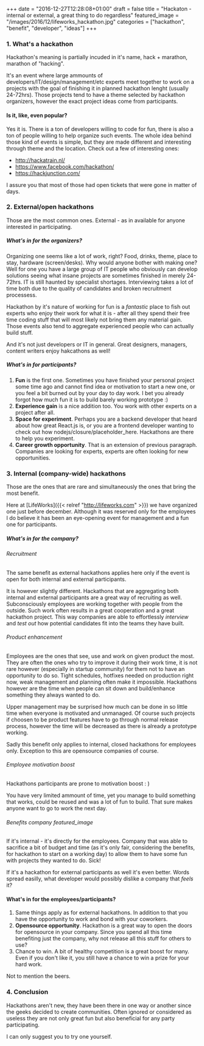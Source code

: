+++
date = "2016-12-27T12:28:08+01:00"
draft = false
title = "Hackaton - internal or external, a great thing to do regardless"
featured_image = "/images/2016/12/lifeworks_hackathon.jpg"
categories = ["hackathon", "benefit", "developer", "ideas"]
+++

### 1. What's a hackathon
Hackathon's meaning is partially incuded in it's name, hack + marathon, marathon of "hacking".

It's an event where large ammounts of developers/IT/design/management/etc experts meet together to work on a projects with the goal of finishing it in planned hackathon lenght (usually 24-72hrs). Those projects tend to have a theme selected by hackathon organizers, however the exact project ideas come from participants.

#### Is it, like, even popular?
Yes it is. There is a ton of developers willing to code for fun, there is also a ton of people willing to help organize such events.
The whole idea behind those kind of events is simple, but they are made different and interesting through theme and the location. Check out a few of interesting ones:

* http://hackatrain.nl/
* https://www.facebook.com/hackathon/
* https://hackjunction.com/

I assure you that most of those had open tickets that were gone in matter of days.

### 2. External/open hackathons
Those are the most common ones. External - as in available for anyone interested in participating.

##### What's in for the organizers?
Organizing one seems like a lot of work, right? Food, drinks, theme, place to stay, hardware (screen/desks). Why would anyone bother with making one?
Well for one you have a large group of IT people who obviously can develop solutions seeing what insane projects are sometimes finished in merely 24-72hrs. IT is still haunted by specialist shortages. Interviewing takes a lot of time both due to the quality of candidates and broken recruitment processess.

Hackathon by it's nature of working for fun is a *fantastic* place to fish out experts who enjoy their work for what it is - after all they spend their free time coding stuff that will most likely not bring them any material gain. Those events also tend to aggregate experienced people who can actually build stuff.

And it's not just developers or IT in general. Great designers, managers, content writers enjoy hakcathons as well!

##### What's in for participants?
1. **Fun** is the first one. Sometimes you have finished your personal project some time ago and cannot find idea or motivation to start a new one, or you feel a bit burned out by your day to day work. I bet you already forgot how much fun it is to build barely working prototype :)
2. **Experience gain** is a nice addition too. You work with other experts on a project after all.
3. **Space for experiment**. Perhaps you are a backend developer that heard about how great React.js is, or you are a frontend developer wanting to check out how nodejs/closure/placeholder_here. Hackathons are there to help you experiment.
4. **Career growth opportunity**. That is an extension of previous paragraph. Companies are looking for experts, experts are often looking for new opportunities.

### 3. Internal (company-wide) hackathons
Those are the ones that are rare and simultaneously the ones that bring the most benefit.

Here at [LifeWorks]({{< relref "http://lifeworks.com" >}}) we have organized one just before december. Although it was reserved only for the employees I do believe it has been an eye-opening event for management and a fun one for participants.

##### What's in for the company?
###### Recruitment
The same benefit as external hackathons applies here only if the event is open for both internal and external participants.

It is however slightly different. Hackathons that are aggregating both internal and external participants are a great way of recruiting as well. Subconsciously employees are working together with people from the outside. Such work often results in a great cooperation and a great hackathon project. This way companies are able to effortlessly *interview* and *test out* how potential candidates fit into the teams they have built.
###### Product enhancement
Employees are the ones that see, use and work on given product the most. They are often the ones who try to improve it during their work time, it is not rare however (especially in startup community) for them not to have an opportunity to do so. Tight schedules, hotfixes needed on production right now, weak management and planning often make it impossible. Hackathons however are the time when people can sit down and build/enhance something they always wanted to do.

Upper management may be surprised how much can be done in so little time when everyone is motivated and unmanaged. Of course such projects if choosen to be product features have to go through normal release process, however the time will be decreased as there is already a prototype working.

Sadly this benefit only applies to internal, closed hackathons for employees only. Exception to this are opensource companies of course.
###### Employee motivation boost
Hackathons participants are prone to motivation boost : )

You have very limited ammount of time, yet you manage to build something that works, could be reused and was a lot of fun to build. That sure makes anyone want to go to work the next day.
###### Benefits company featured_image
If it's internal - it's directly for the employees. Company that was able to sacrifice a bit of budget and time (as it's only fair, considering the benefits, for hackathon to start on a working day) to allow them to have some fun with projects they wanted to do. Sick!

If it's a hackathon for external participants as well it's even better. Words spread easilly, what developer would possibly dislike a company that *feels* it?
#### What's in for the employees/participants?
1. Same things apply as for external hackathons. In addition to that you have the opportunity to work and bond with your coworkers.
2. **Opensource opportunity**. Hackathon is a great way to open the doors for opensource in your company. Since you spend all this time benefiting just the company, why not release all this stuff for others to use?
3. Chance to win. A bit of healthy competition is a great boost for many. Even if you don't like it, you still have a chance to win a prize for your hard work.

Not to mention the beers.

### 4. Conclusion
Hackathons aren't new, they have been there in one way or another since the geeks decided to create communities. Often ignored or considered as useless they are not only great fun but also beneficial for any party participating.

I can only suggest you to try one yourself.
